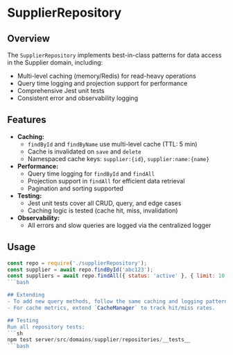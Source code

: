 # SupplierRepository

## Overview
The `SupplierRepository` implements best-in-class patterns for data access in the Supplier domain,
including:
- Multi-level caching (memory/Redis) for read-heavy operations
- Query time logging and projection support for performance
- Comprehensive Jest unit tests
- Consistent error and observability logging

## Features
- __Caching:__
  - `findById` and `findByName` use multi-level cache (TTL: 5 min)
  - Cache is invalidated on `save` and `delete`
  - Namespaced cache keys: `supplier:{id}`, `supplier:name:{name}`
- __Performance:__
  - Query time logging for `findById` and `findAll`
  - Projection support in `findAll` for efficient data retrieval
  - Pagination and sorting supported
- __Testing:__
  - Jest unit tests cover all CRUD, query, and edge cases
  - Caching logic is tested (cache hit, miss, invalidation)
- __Observability:__
  - All errors and slow queries are logged via the centralized logger

## Usage
```js
const repo = require('./supplierRepository');
const supplier = await repo.findById('abc123');
const suppliers = await repo.findAll({ status: 'active' }, { limit: 10, projection: { name: 1 } });
```bash

## Extending
- To add new query methods, follow the same caching and logging patterns.
- For cache metrics, extend `CacheManager` to track hit/miss rates.

## Testing
Run all repository tests:
```sh
npm test server/src/domains/supplier/repositories/__tests__
```bash
